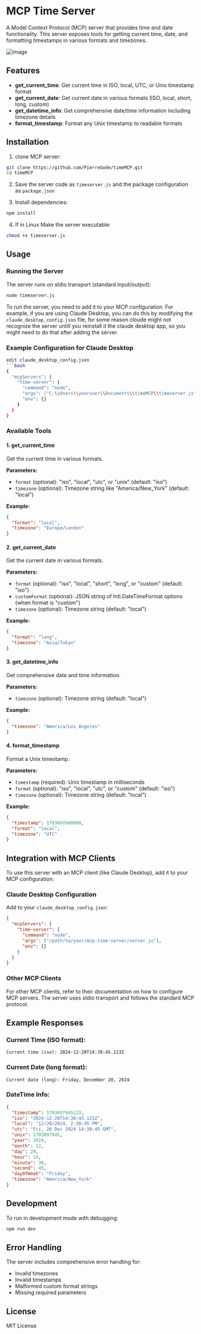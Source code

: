 # MCP Time Server

A Model Context Protocol (MCP) server that provides time and date functionality. This server exposes tools for getting current time, date, and formatting timestamps in various formats and timezones.

![image](https://github.com/user-attachments/assets/a4b9775e-9976-47ad-996d-ba0b4bcf2845)



## Features

- **get_current_time**: Get current time in ISO, local, UTC, or Unix timestamp format
- **get_current_date**: Get current date in various formats (ISO, local, short, long, custom)
- **get_datetime_info**: Get comprehensive date/time information including timezone details
- **format_timestamp**: Format any Unix timestamp to readable formats

## Installation

1. clone MCP server:
```bash
git clone https://github.com/PierreGode/timeMCP.git
cd timeMCP
```

2. Save the server code as `timeserver.js` and the package configuration as `package.json`

3. Install dependencies:
```bash
npm install
```

4. If in Linux Make the server executable:
```bash
chmod +x timeserver.js
```

## Usage

### Running the Server

The server runs on stdio transport (standard input/output):

```bash
node timeserver.js
```


To run the server, you need to add it to your MCP configuration. For example, if you are using Claude Desktop, you can do this by modifying the `claude_desktop_config.json` file, for some reason cloude might not recognize the server untill you reinstall it the claude desktop app, so you might need to do that after adding the server.
### Example Configuration for Claude Desktop

```bash
edit claude_desktop_config.json
```bash
{
  "mcpServers": {
    "time-server": {
      "command": "node",
      "args": ["C:\\Users\\youruser\\Documents\\timeMCP\\timeserver.js"],
      "env": {}
    }
  }
}
```


### Available Tools

#### 1. get_current_time
Get the current time in various formats.

**Parameters:**
- `format` (optional): "iso", "local", "utc", or "unix" (default: "iso")
- `timezone` (optional): Timezone string like "America/New_York" (default: "local")

**Example:**
```json
{
  "format": "local",
  "timezone": "Europe/London"
}
```

#### 2. get_current_date
Get the current date in various formats.

**Parameters:**
- `format` (optional): "iso", "local", "short", "long", or "custom" (default: "iso")
- `customFormat` (optional): JSON string of Intl.DateTimeFormat options (when format is "custom")
- `timezone` (optional): Timezone string (default: "local")

**Example:**
```json
{
  "format": "long",
  "timezone": "Asia/Tokyo"
}
```

#### 3. get_datetime_info
Get comprehensive date and time information.

**Parameters:**
- `timezone` (optional): Timezone string (default: "local")

**Example:**
```json
{
  "timezone": "America/Los_Angeles"
}
```

#### 4. format_timestamp
Format a Unix timestamp.

**Parameters:**
- `timestamp` (required): Unix timestamp in milliseconds
- `format` (optional): "iso", "local", "utc", or "custom" (default: "iso")
- `timezone` (optional): Timezone string (default: "local")

**Example:**
```json
{
  "timestamp": 1703097600000,
  "format": "local",
  "timezone": "UTC"
}
```

## Integration with MCP Clients

To use this server with an MCP client (like Claude Desktop), add it to your MCP configuration:

### Claude Desktop Configuration

Add to your `claude_desktop_config.json`:

```json
{
  "mcpServers": {
    "time-server": {
      "command": "node",
      "args": ["/path/to/your/mcp-time-server/server.js"],
      "env": {}
    }
  }
}
```

### Other MCP Clients

For other MCP clients, refer to their documentation on how to configure MCP servers. The server uses stdio transport and follows the standard MCP protocol.

## Example Responses

### Current Time (ISO format):
```
Current time (iso): 2024-12-20T14:30:45.123Z
```

### Current Date (long format):
```
Current date (long): Friday, December 20, 2024
```

### DateTime Info:
```json
{
  "timestamp": 1703097845123,
  "iso": "2024-12-20T14:30:45.123Z",
  "local": "12/20/2024, 2:30:45 PM",
  "utc": "Fri, 20 Dec 2024 14:30:45 GMT",
  "unix": 1703097845,
  "year": 2024,
  "month": 12,
  "day": 20,
  "hour": 14,
  "minute": 30,
  "second": 45,
  "dayOfWeek": "Friday",
  "timezone": "America/New_York"
}
```

## Development

To run in development mode with debugging:

```bash
npm run dev
```

## Error Handling

The server includes comprehensive error handling for:
- Invalid timezones
- Invalid timestamps
- Malformed custom format strings
- Missing required parameters

## License

MIT License
